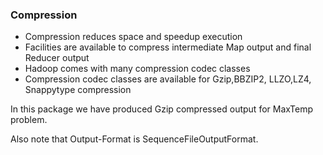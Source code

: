 
### Compression 

- Compression reduces space and speedup execution
- Facilities are available to compress intermediate Map output and final Reducer output
- Hadoop comes with many compression codec classes
- Compression codec classes are available for Gzip,BBZIP2, LLZO,LZ4, Snappytype compression
</P>
In this package we have produced Gzip compressed output for MaxTemp problem.

Also note that Output-Format is SequenceFileOutputFormat.








